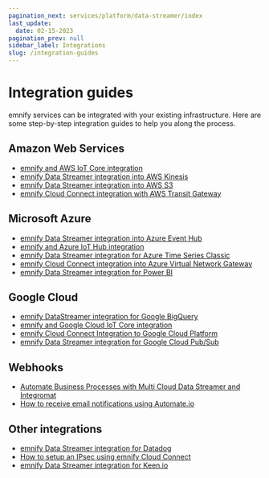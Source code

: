 ```yaml
---
pagination_next: services/platform/data-streamer/index
last_update: 
  date: 02-15-2023
pagination_prev: null
sidebar_label: Integrations
slug: /integration-guides
---
```


# Integration guides

emnify services can be integrated with your existing infrastructure.
Here are some step-by-step integration guides to help you along the process.

## Amazon Web Services

- [emnify and AWS IoT Core integration](https://www.emnify.com/integration-guides/emnify-and-aws-iot-core-integration)
- [emnify Data Streamer integration into AWS Kinesis](https://www.emnify.com/integration-guides/emnify-datastreamer-integration-into-aws-kinesis)
- [emnify Data Streamer integration into AWS S3](https://www.emnify.com/integration-guides/emnify-datastreamer-integration-into-aws-s3)
- [emnify Cloud Connect integration with AWS Transit Gateway](https://www.emnify.com/integration-guides/emnify-cloud-connect-into-aws-transit-gateway)

## Microsoft Azure

- [emnify Data Streamer integration into Azure Event Hub](https://www.emnify.com/integration-guides/emnify-datastreamer-integration-into-azure-event-hub)
- [emnify and Azure IoT Hub integration](https://www.emnify.com/integration-guides/emnify-and-azure-iot-hub-integration)
- [emnify Data Streamer integration for Azure Time Series Classic](https://www.emnify.com/integration-guides/emnify-datastreamer-integration-for-azure-time-series-classic)
- [emnify Cloud Connect integration into Azure Virtual Network Gateway](https://www.emnify.com/integration-guides/emnify-cloud-connect-azure-integration)
- [emnify Data Streamer integration for Power BI](https://www.emnify.com/integration-guides/emnify-datastreamer-integration-for-power-bi)

## Google Cloud

- [emnify DataStreamer integration for Google BigQuery](https://www.emnify.com/integration-guides/datastreamer-integration-google-bigquery)
- [emnify and Google Cloud IoT Core integration](https://www.emnify.com/integration-guides/emnify-and-google-cloud-iot-core-integration)
- [emnify Cloud Connect Integration to Google Cloud Platform](https://www.emnify.com/integration-guides/emnify-cloudconnect-integration-to-google-cloud-platform)
- [emnify Data Streamer integration for Google Cloud Pub/Sub](https://www.emnify.com/integration-guides/datastreamer-integration-into-google-cloud-pubsub)

## Webhooks

- [Automate Business Processes with Multi Cloud Data Streamer and Integromat](https://www.emnify.com/integration-guides/emnify-mcds-integromat-integration)
- [How to receive email notifications using Automate.io](https://www.emnify.com/integration-guides/how-to-receice-email-notifications-using-automate.io)

## Other integrations

- [emnify Data Streamer integration for Datadog](https://www.emnify.com/integration-guides/emnify-datastreamer-integration-for-datadog)
- [How to setup an IPsec using emnify Cloud Connect](https://www.emnify.com/integration-guides/how-to-setup-an-ipsec-using-emnify-cloudconnect)
- [emnify Data Streamer integration for Keen.io](https://www.emnify.com/integration-guides/emnify-datastreamer-integration-for-keen-io)
